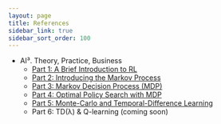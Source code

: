 ```yaml
---
layout: page
title: References
sidebar_link: true
sidebar_sort_order: 100
---
```


- AI³. Theory, Practice, Business
    - [Part 1: A Brief Introduction to RL](https://medium.com/ai%C2%B3-theory-practice-business/reinforcement-learning-part-1-a-brief-introduction-a53a849771cf)
    - [Part 2: Introducing the Markov Process](https://medium.com/ai%C2%B3-theory-practice-business/reinforcement-learning-part-2-introducing-markov-process-d3586d4003e0)
    - [Part 3: Markov Decision Process (MDP)](https://medium.com/ai%C2%B3-theory-practice-business/reinforcement-learning-part-3-the-markov-decision-process-9f5066e073a2)
    - [Part 4: Optimal Policy Search with MDP](https://medium.com/ai%C2%B3-theory-practice-business/reinforcement-learning-part-4-optimal-policy-search-with-mdp-7fc96158ea8a)
    - [Part 5: Monte-Carlo and Temporal-Difference Learning](https://medium.com/ai%C2%B3-theory-practice-business/reinforcement-learning-part-5-monte-carlo-and-temporal-difference-learning-889053aba07d)
    - Part 6: TD(λ) & Q-learning (coming soon)